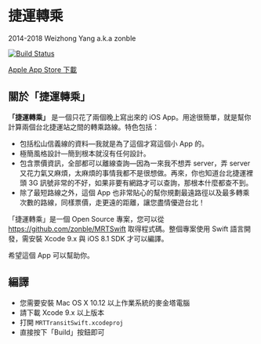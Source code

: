 # 捷運轉乘

2014-2018 Weizhong Yang a.k.a zonble

[![Build Status](https://travis-ci.org/zonble/MRTSwift.svg?branch=master)](https://travis-ci.org/zonble/MRTSwift)

[Apple App Store 下載](https://itunes.apple.com/tw/app/jie-yun-zhuan-cheng/id943066051?mt=8)

## 關於「捷運轉乘」

**「捷運轉乘」** 是一個只花了兩個晚上寫出來的 iOS App。用途很簡單，就是幫你計算兩個台北捷運站之間的轉乘路線。特色包括：

- 包括松山信義線的資料—我就是為了這個才寫這個小 App 的。
- 極簡風格設計—簡到根本就沒有任何設計。
- 包含票價資訊，全部都可以離線查詢—因為一來我不想弄 server，弄 server 又花力氣又麻煩，太麻煩的事情我都不是很想做。再來，你也知道台北捷運裡頭 3G 訊號非常的不好，如果非要有網路才可以查詢，那根本什麼都查不到。
- 除了最短路線之外，這個 App 也非常貼心的幫你規劃最遠路徑以及最多轉乘次數的路線，同樣票價，走更遠的距離，讓您盡情優遊台北！

「捷運轉乘」是一個 Open Source 專案，您可以從 https://github.com/zonble/MRTSwift 取得程式碼。整個專案使用 Swift 語言開發，需安裝 Xcode 9.x 與 iOS 8.1 SDK 才可以編譯。

希望這個 App 可以幫助你。

## 編譯

- 您需要安裝 Mac OS X 10.12 以上作業系統的麥金塔電腦
- 請下載 Xcode 9.x 以上版本
- 打開 ``MRTTransitSwift.xcodeproj``
- 直接按下「Build」按鈕即可
